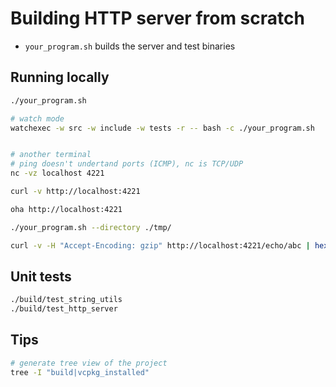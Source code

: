 # Building HTTP server from scratch
- `your_program.sh` builds the server and test binaries
## Running locally
```sh
./your_program.sh

# watch mode
watchexec -w src -w include -w tests -r -- bash -c ./your_program.sh


# another terminal
# ping doesn't undertand ports (ICMP), nc is TCP/UDP
nc -vz localhost 4221

curl -v http://localhost:4221

oha http://localhost:4221

./your_program.sh --directory ./tmp/

curl -v -H "Accept-Encoding: gzip" http://localhost:4221/echo/abc | hexdump -C
```

## Unit tests
```sh
./build/test_string_utils
./build/test_http_server
```

## Tips
```sh
# generate tree view of the project
tree -I "build|vcpkg_installed"
```
